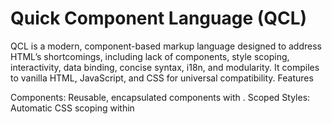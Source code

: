 # Quick Component Language (QCL)
QCL is a modern, component-based markup language designed to address HTML’s shortcomings, including lack of components, style scoping, interactivity, data binding, concise syntax, i18n, and modularity. It compiles to vanilla HTML, JavaScript, and CSS for universal compatibility.
Features

Components: Reusable, encapsulated components with <component>.
Scoped Styles: Automatic CSS scoping within <style> blocks.
Interactivity: Built-in <script> for dynamic behavior.
Data Binding: Two-way and one-way binding with bind: and props.
Concise Syntax: Simplified tags like <each> for loops.
i18n: Native translation with lang and t() function.
Modularity: Import components with <import>.

## Setup

Clone the repository:git clone https://github.com/nyigoro/quick-component-language.git
cd quick-component-language


Install dependencies:npm install


Compile a QCL file:npx qcl compile examples/app.qcl --output dist



## Example
<component name="Counter" bind:count="state.count">
  <markup>
    <div>
      Count: {count}
      <button onclick={increment}>Add</button>
    </div>
  </markup>
  <script>
    state = { count: 0 };
    function increment() {
      state.count += 1;
    }
  </script>
</component>
<Counter />

## Contributing

Report issues or suggest features on GitHub Issues.
See CONTRIBUTING.md for guidelines.
